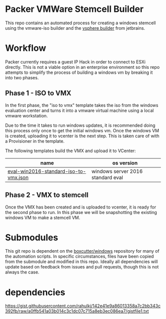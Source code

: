 # Packer VMWare Stemcell Builder

This repo contains an automated process for creating a windows stemcell using the vmware-iso builder and the [vsphere builder](https://github.com/jetbrains-infra/packer-builder-vsphere) from jetbrains.

# Workflow

Packer currently requires a guest IP Hack in order to connect to ESXi directly. This is not a viable option in an enterprise environment so this repo attempts to simplify the process of building a windows vm by breaking it into two phases. 

## Phase 1 - ISO to VMX

In the first phase, the "iso to vmx" template takes the iso from the windows evaluation center and turns it into a vmware virtual machine using a local vmware workstation. 

Due to the time it takes to run windows updates, it is recommended doing this process only once to get the initial windows vm. Once the windows VM is created, uploading it to vcenter is the next step. This is taken care of with a Provisioner in the template. 

The following templates build the VMX and upload it to VCenter:

| name                       | os version                       |
|----------------------------|----------------------------------|
|[eval-win2016-standard-iso-to-vmx.json](eval-win2016-standard-iso-to-vmx.json)|windows server 2016 standard eval |

## Phase 2 - VMX to stemcell

Once the VMX has been created and is uploaded to vcenter, it is ready for the second phase to run. In this phase we will be snapshotting the existing windows VM to make a stemcell VM. 

# Submodules

This git repo is dependent on the [boxcutter/windows](https://github.com/boxcutter/windows) repository for many of the automation scripts. In specific circumstances, files have been copied from the submodule and modified in this repo. Ideally all dependencies will update based on feedback from issues and pull requests, though this is not always the case.

# dependencies

https://gist.githubusercontent.com/rahulkj/142e41e9a86013358a7c2bb343c392fb/raw/a0ffb541a03b014c3c1dc07c715a8eb3ec086ea7/gistfile1.txt
